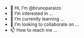 - 👋 Hi, I’m @brunoparaizo
- 👀 I’m interested in ...
- 🌱 I’m currently learning ...
- 💞️ I’m looking to collaborate on ...
- 📫 How to reach me ...

<!---
brunoparaizo/brunoparaizo is a ✨ special ✨ repository because its `README.md` (this file) appears on your GitHub profile.
You can click the Preview link to take a look at your changes.
--->
